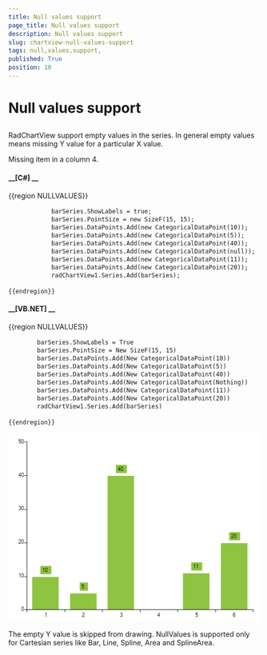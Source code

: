 ```yaml
---
title: Null values support 
page_title: Null values support 
description: Null values support 
slug: chartview-null-values-support
tags: null,values,support,
published: True
position: 10
---
```


# Null values support 



## 

RadChartView support empty values in the series.
          In general empty values means missing Y value for a particular X value.        
        

Missing item in a column 4.

#### __[C#] __

{{region NULLVALUES}}
	            
	            barSeries.ShowLabels = true;
	            barSeries.PointSize = new SizeF(15, 15);
	            barSeries.DataPoints.Add(new CategoricalDataPoint(10));
	            barSeries.DataPoints.Add(new CategoricalDataPoint(5));
	            barSeries.DataPoints.Add(new CategoricalDataPoint(40));
	            barSeries.DataPoints.Add(new CategoricalDataPoint(null));
	            barSeries.DataPoints.Add(new CategoricalDataPoint(11));
	            barSeries.DataPoints.Add(new CategoricalDataPoint(20));
	            radChartView1.Series.Add(barSeries);
	
	{{endregion}}



#### __[VB.NET] __

{{region NULLVALUES}}
	
	        barSeries.ShowLabels = True
	        barSeries.PointSize = New SizeF(15, 15)
	        barSeries.DataPoints.Add(New CategoricalDataPoint(10))
	        barSeries.DataPoints.Add(New CategoricalDataPoint(5))
	        barSeries.DataPoints.Add(New CategoricalDataPoint(40))
	        barSeries.DataPoints.Add(New CategoricalDataPoint(Nothing))
	        barSeries.DataPoints.Add(New CategoricalDataPoint(11))
	        barSeries.DataPoints.Add(New CategoricalDataPoint(20))
	        radChartView1.Series.Add(barSeries)
	
	{{endregion}}

![chartview-null-values-support 001](images/chartview-null-values-support001.png)

The empty Y value is skipped from drawing.
          NullValues is supported only for Cartesian series like Bar, Line, Spline, Area and SplineArea.
        
